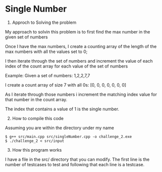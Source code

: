 # Single Number

1. Approch to Solving the problem

My approach to solvin this problem is to first find the max number 
in the given set of numbers

Once I have the max numbers, I create a counting array of the length of the max numbers
with all the values set to 0;

I then iterate through the set of numbers and increment the value of
each index of the count array for each value of the set of numbers

Example:
Given a set of numbers: 1,2,2,7,7

I create a count array of size 7 with all 0s: [0, 0, 0, 0, 0, 0, 0]

As I iterate through those numbers i increment the matching index value
for that number in the count array.

The index that contains a value of 1 is the single number.

2. How to compile this code

Assuming you are within the directory under my name

```
$ g++ src/main.cpp src/singleNumber.cpp -o challenge_2.exe
$ ./challenge_2 < src/input
```

3. How this program works

I have a file in the src/ directory that you can modify. 
The first line is the number of testcases to test and following
that each line is a testcase.


